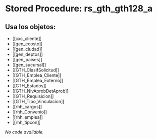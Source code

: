 # Stored Procedure: rs_gth_gth128_a

## Usa los objetos:
- [[cxc_cliente]]
- [[gen_ccosto]]
- [[gen_ciudad]]
- [[gen_deptos]]
- [[gen_paises]]
- [[gen_sucursal]]
- [[GTH_ClasifSolicitud]]
- [[GTH_Emplea_Cliente]]
- [[GTH_Emplea_Externo]]
- [[GTH_Estados]]
- [[GTH_NivAprobDetAprob]]
- [[GTH_Requisicion]]
- [[GTH_Tipo_Vinculacion]]
- [[rhh_cargos]]
- [[rhh_Convenio]]
- [[rhh_emplea]]
- [[rhh_tipcon]]

*No code available.*
